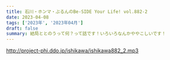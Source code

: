 ```yaml
---
title: 石川・ホンマ・ぶるんのBe-SIDE Your Life! vol.882-2
date: 2023-04-08
tags: ['2023年', '2023年04月']
draft: false
summary: 結局ととのうって何？って話です！いろいろなんかややこしいです！
---
```


http://project-phi.ddo.jp/ishikawa/ishikawa882_2.mp3
